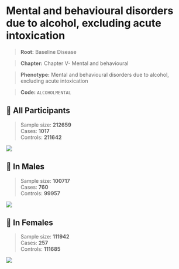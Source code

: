 # Mental and behavioural disorders due to alcohol, excluding acute intoxication

> **Root:** Baseline Disease  

> **Chapter:** Chapter V- Mental and behavioural  

> **Phenotype:** Mental and behavioural disorders due to alcohol, excluding acute intoxication  

> **Code:** `ALCOHOLMENTAL`

## 🧪 All Participants  
> Sample size: **212659**  
> Cases: **1017**  
> Controls: **211642**
<img src="/Disease/Figures/ALL/Baseline/ALCOHOLMENTAL.png"/>
<CsvTable src="/public/Disease/Data/ALL/Baseline/LG_ALCOHOLMENTAL.csv" label="🔍 View full results" />

## 👨 In Males  
> Sample size: **100717**  
> Cases: **760**  
> Controls: **99957**
<img src="/Disease/Figures/Male/Baseline/ALCOHOLMENTAL.png"/>
<CsvTable src="/public/Disease/Data/Male/Baseline/LG_ALCOHOLMENTAL.csv" label="🔍 View full results" />

## 👩 In Females  
> Sample size: **111942**  
> Cases: **257**  
> Controls: **111685**
<img src="/Disease/Figures/Female/Baseline/ALCOHOLMENTAL.png"/>
<CsvTable src="/public/Disease/Data/Female/Baseline/LG_ALCOHOLMENTAL.csv" label="🔍 View full results" />
